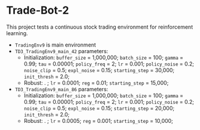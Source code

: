 # Trade-Bot-2

This project tests a continuous stock trading environment for reinforcement learning.

 - `TradingEnv9` is main environment
 - `TD3_TradingEnv9_main_42` parameters:
   - Initialization: `buffer_size` = 1,000,000; `batch_size` = 100; `gamma` = 0.99; `tau` = 0.00001; `policy_freq` = 2; `lr` = 0.001; `policy_noise` = 0.2; `noise_clip` = 0.5; `expl_noise` = 0.15; `starting_step` = 30,000; `init_thresh` = 2.0;
   - Robust: . ; `lr` = 0.0001; `reg` = 0.01; `starting_step` = 15,000;
 - `TD3_TradingEnv9_main_86` parameters:
   - Initialization: `buffer_size` = 1,000,000; `batch_size` = 100; `gamma` = 0.99; `tau` = 0.00001; `policy_freq` = 2; `lr` = 0.001; `policy_noise` = 0.2; `noise_clip` = 0.5; `expl_noise` = 0.15; `starting_step` = 20,000; `init_thresh` = 2.0;
   - Robust: . ; `lr` = 0.0005; `reg` = 0.001; `starting_step` = 10,000;
 
   